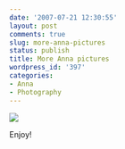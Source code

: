```yaml
---
date: '2007-07-21 12:30:55'
layout: post
comments: true
slug: more-anna-pictures
status: publish
title: More Anna pictures
wordpress_id: '397'
categories:
- Anna
- Photography
---
```




[
![](http://www.phfactor.net/wp-pics/anna-chris-porch-aww.JPG)
](http://www.phfactor.net/pics/anna-4-to-6/)

Enjoy!
